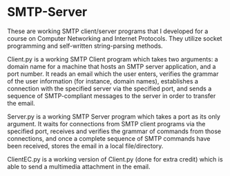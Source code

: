 # SMTP-Server

These are working SMTP client/server programs that I developed for a course on Computer Networking and Internet Protocols. They utilize socket programming and self-written string-parsing methods.

Client.py is a working SMTP Client program which takes two arguments: a domain name for a machine that hosts an SMTP server application, and a port number. It reads an email which the user enters, verifies the grammar of the user information (for instance, domain names), establishes a connection with the specified server via the specified port, and sends a sequence of SMTP-compliant messages to the server in order to transfer the email.

Server.py is a working SMTP Server program which takes a port as its only argument. It waits for connections from SMTP client programs via the specified port, receives and verifies the grammar of commands from those connections, and once a complete sequence of SMTP commands have been received, stores the email in a local file/directory.

ClientEC.py is a working version of Client.py (done for extra credit) which is able to send a multimedia attachment in the email.
